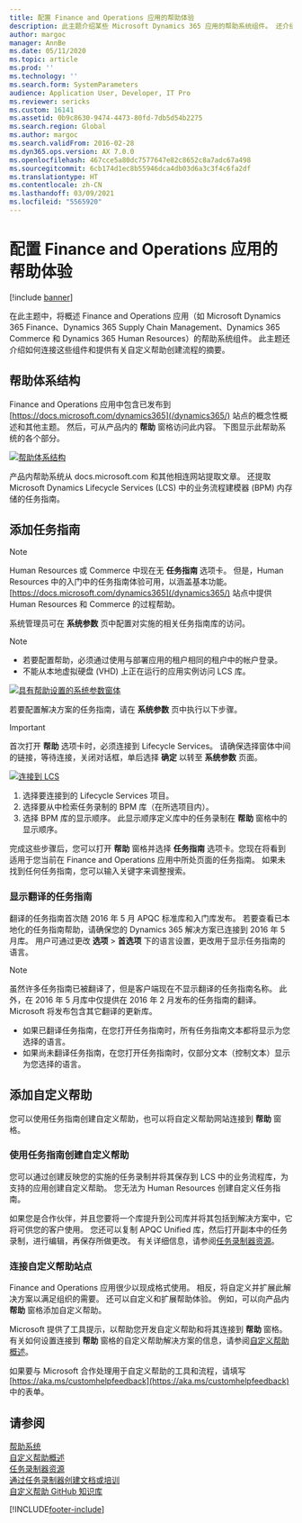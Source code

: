 ```yaml
---
title: 配置 Finance and Operations 应用的帮助体验
description: 此主题介绍某些 Microsoft Dynamics 365 应用的帮助系统组件。 还介绍如何连接这些应用和提供有关自定义帮助创建流程的摘要。
author: margoc
manager: AnnBe
ms.date: 05/11/2020
ms.topic: article
ms.prod: ''
ms.technology: ''
ms.search.form: SystemParameters
audience: Application User, Developer, IT Pro
ms.reviewer: sericks
ms.custom: 16141
ms.assetid: 0b9c8630-9474-4473-80fd-7db5d54b2275
ms.search.region: Global
ms.author: margoc
ms.search.validFrom: 2016-02-28
ms.dyn365.ops.version: AX 7.0.0
ms.openlocfilehash: 467cce5a80dc7577647e82c8652c8a7adc67a498
ms.sourcegitcommit: 6cb174d1ec8b55946dca4db03d6a3c3f4c6fa2df
ms.translationtype: HT
ms.contentlocale: zh-CN
ms.lasthandoff: 03/09/2021
ms.locfileid: "5565920"
---
```

# <a name="configure-the-help-experience-for-finance-and-operations-apps"></a>配置 Finance and Operations 应用的帮助体验

[!include [banner](../includes/banner.md)]

在此主题中，将概述 Finance and Operations 应用（如 Microsoft Dynamics 365 Finance、Dynamics 365 Supply Chain Management、Dynamics 365 Commerce 和 Dynamics 365 Human Resources）的帮助系统组件。 此主题还介绍如何连接这些组件和提供有关自定义帮助创建流程的摘要。

## <a name="help-architecture"></a>帮助体系结构

Finance and Operations 应用中包含已发布到 [https://docs.microsoft.com/dynamics365](/dynamics365/) 站点的概念性概述和其他主题。 然后，可从产品内的 **帮助** 窗格访问此内容。 下图显示此帮助系统的各个部分。

[![帮助体系结构](./media/help-architecture.png)](./media/help-architecture.png)

产品内帮助系统从 docs.microsoft.com 和其他相连网站提取文章。 还提取 Microsoft Dynamics Lifecycle Services (LCS) 中的业务流程建模器 (BPM) 内存储的任务指南。

## <a name="adding-task-guides"></a>添加任务指南

> [!NOTE]
> Human Resources 或 Commerce 中现在无 **任务指南** 选项卡。 <!--We are currently working to enable this functionality in a future release.--> 但是，Human Resources 中的入门中的任务指南体验可用，以涵盖基本功能。 [https://docs.microsoft.com/dynamics365](/dynamics365/) 站点中提供 Human Resources 和 Commerce 的过程帮助。

系统管理员可在 **系统参数** 页中配置对实施的相关任务指南库的访问。

> [!NOTE]
> - 若要配置帮助，必须通过使用与部署应用的租户相同的租户中的帐户登录。
> - 不能从本地虚拟硬盘 (VHD) 上正在运行的应用实例访问 LCS 库。

[![具有帮助设置的系统参数窗体](./media/system-parameters_ops-1024x437.png)](./media/system-parameters_ops.png)

若要配置解决方案的任务指南，请在 **系统参数** 页中执行以下步骤。

> [!IMPORTANT]
> 首次打开 **帮助** 选项卡时，必须连接到 Lifecycle Services。 请确保选择窗体中间的链接，等待连接，关闭对话框，单后选择 **确定** 以转至 **系统参数** 页面。
>
> [![连接到 LCS](./media/connect-to-lcs-crop-1024x365.png "连接到 LCS")](./media/connect-to-lcs-crop.png)

1. 选择要连接到的 Lifecycle Services 项目。
2. 选择要从中检索任务录制的 BPM 库（在所选项目内）。
3. 选择 BPM 库的显示顺序。 此显示顺序定义库中的任务录制在 **帮助** 窗格中的显示顺序。

完成这些步骤后，您可以打开 **帮助** 窗格并选择 **任务指南** 选项卡。您现在将看到适用于您当前在 Finance and Operations 应用中所处页面的任务指南。 如果未找到任何任务指南，您可以输入关键字来调整搜索。

### <a name="showing-translated-task-guides"></a>显示翻译的任务指南

翻译的任务指南首次随 2016 年 5 月 APQC 标准库和入门库发布。 若要查看已本地化的任务指南帮助，请确保您的 Dynamics 365 解决方案已连接到 2016 年 5 月库。 用户可通过更改 **选项** &gt; **首选项** 下的语言设置，更改用于显示任务指南的语言。

> [!NOTE]
> 虽然许多任务指南已被翻译了，但是客户端现在不显示翻译的任务指南名称。 此外，在 2016 年 5 月库中仅提供在 2016 年 2 月发布的任务指南的翻译。 Microsoft 将发布包含其它翻译的更新库。
>
> - 如果已翻译任务指南，在您打开任务指南时，所有任务指南文本都将显示为您选择的语言。
> - 如果尚未翻译任务指南，在您打开任务指南时，仅部分文本（控制文本）显示为您选择的语言。

## <a name="adding-custom-help"></a>添加自定义帮助

您可以使用任务指南创建自定义帮助，也可以将自定义帮助网站连接到 **帮助** 窗格。

### <a name="create-custom-help-by-using-task-guides"></a>使用任务指南创建自定义帮助

您可以通过创建反映您的实施的任务录制并将其保存到 LCS 中的业务流程库，为支持的应用创建自定义帮助。 您无法为 Human Resources 创建自定义任务指南。

如果您是合作伙伴，并且您要将一个库提升到公司库并将其包括到解决方案中，它将可供您的客户使用。 您还可以复制 APQC Unified 库，然后打开副本中的任务录制，进行编辑，再保存所做更改。 有关详细信息，请参阅[任务录制器资源](../../dev-itpro/user-interface/task-recorder.md)。

### <a name="connect-a-custom-help-site"></a>连接自定义帮助站点

Finance and Operations 应用很少以现成格式使用。 相反，将自定义并扩展此解决方案以满足组织的需要。 还可以自定义和扩展帮助体验。 例如，可以向产品内 **帮助** 窗格添加自定义帮助。

Microsoft 提供了工具提示，以帮助您开发自定义帮助和将其连接到 **帮助** 窗格。 有关如何设置连接到 **帮助** 窗格的自定义帮助解决方案的信息，请参阅[自定义帮助概述](../../dev-itpro/help/custom-help-overview.md)。

如果要与 Microsoft 合作处理用于自定义帮助的工具和流程，请填写 [https://aka.ms/customhelpfeedback](https://aka.ms/customhelpfeedback) 中的表单。

## <a name="see-also"></a>请参阅

[帮助系统](help-overview.md)  
[自定义帮助概述](../../dev-itpro/help/custom-help-overview.md)  
[任务录制器资源](../../dev-itpro/user-interface/task-recorder.md)  
[通过任务录制器创建文档或培训](../../dev-itpro/user-interface/task-recorder-training-docs.md)  
[自定义帮助 GitHub 知识库](https://github.com/microsoft/dynamics356f-o-custom-help)  


[!INCLUDE[footer-include](../../../includes/footer-banner.md)]